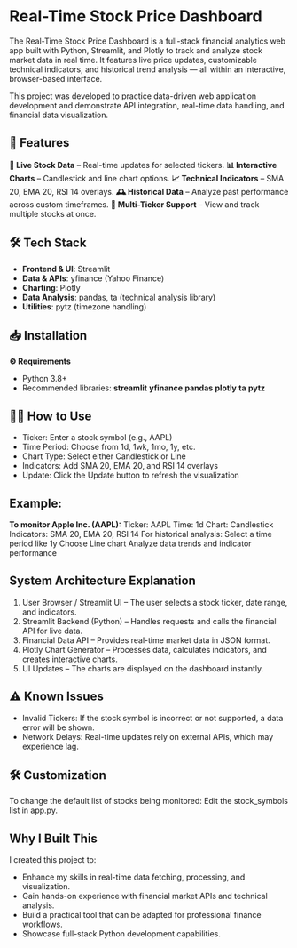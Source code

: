 # Real-Time Stock Price Dashboard

The Real-Time Stock Price Dashboard is a full-stack financial analytics web app built with Python, Streamlit, and Plotly to track and analyze stock market data in real time.
It features live price updates, customizable technical indicators, and historical trend analysis — all within an interactive, browser-based interface.

This project was developed to practice data-driven web application development and demonstrate API integration, real-time data handling, and financial data visualization.

## 🔧 Features

**🔁 Live Stock Data** – Real-time updates for selected tickers.
**📊 Interactive Charts** – Candlestick and line chart options.
**📈 Technical Indicators** – SMA 20, EMA 20, RSI 14 overlays.
**🕰️ Historical Data** – Analyze past performance across custom timeframes.
**📌 Multi-Ticker Support** – View and track multiple stocks at once.

## 🛠️ Tech Stack
- **Frontend & UI**: Streamlit
- **Data & APIs**: yfinance (Yahoo Finance)
- **Charting**: Plotly
- **Data Analysis**: pandas, ta (technical analysis library)
- **Utilities**: pytz (timezone handling)

## 📥 Installation

**⚙️ Requirements**
- Python 3.8+
- Recommended libraries:
**streamlit**
**yfinance**
**pandas**
**plotly**
**ta**
**pytz**

## 🧑‍💻 How to Use

- Ticker: Enter a stock symbol (e.g., AAPL)
- Time Period: Choose from 1d, 1wk, 1mo, 1y, etc.
- Chart Type: Select either Candlestick or Line
- Indicators: Add SMA 20, EMA 20, and RSI 14 overlays
- Update: Click the Update button to refresh the visualization

## Example:

  **To monitor Apple Inc. (AAPL):**
Ticker: AAPL
Time: 1d
Chart: Candlestick
Indicators: SMA 20, EMA 20, RSI 14
For historical analysis:
Select a time period like 1y
Choose Line chart
Analyze data trends and indicator performance

## System Architecture Explanation

1. User Browser / Streamlit UI – The user selects a stock ticker, date range, and indicators.
2. Streamlit Backend (Python) – Handles requests and calls the financial API for live data.
3. Financial Data API – Provides real-time market data in JSON format.
4. Plotly Chart Generator – Processes data, calculates indicators, and creates interactive charts.
5. UI Updates – The charts are displayed on the dashboard instantly.

## ⚠️ Known Issues

- Invalid Tickers: If the stock symbol is incorrect or not supported, a data error will be shown.
- Network Delays: Real-time updates rely on external APIs, which may experience lag.

## 🛠️ Customization

To change the default list of stocks being monitored:
Edit the stock_symbols list in app.py.

 ## Why I Built This
I created this project to:

- Enhance my skills in real-time data fetching, processing, and visualization.
- Gain hands-on experience with financial market APIs and technical analysis.
- Build a practical tool that can be adapted for professional finance workflows.
- Showcase full-stack Python development capabilities.
